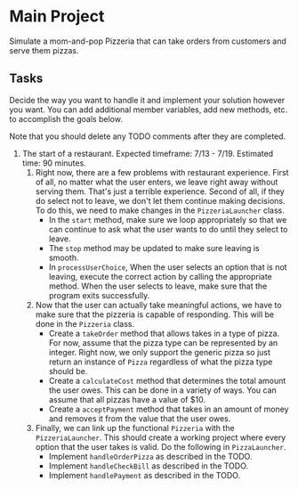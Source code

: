 # Main Project


Simulate a mom-and-pop Pizzeria that can take orders from customers and serve
them pizzas.


## Tasks

Decide the way you want to handle it and implement your solution
however you want. You can add additional member variables, add new methods, etc. to accomplish the
goals below.

Note that you should delete any TODO comments after they are completed.

1. The start of a restaurant. Expected timeframe: 7/13 - 7/19. Estimated time: 90 minutes.
    1. Right now, there are a few problems with restaurant experience. First of all, no matter what
    the user enters, we leave right away without serving them. That's just a terrible experience.
    Second of all, if they do select not to leave, we don't let them continue making decisions.
    To do this, we need to make changes in the `PizzeriaLauncher` class.
        - In the `start` method, make sure we loop appropriately so that we can continue to ask
        what the user wants to do until they select to leave.
        - The `stop` method may be updated to make sure leaving is smooth.
        - In `processUserChoice`, When the user selects an option that is not leaving, execute the
        correct action by calling the appropriate method. When the user selects to leave, make sure
        that the program exits successfully.
    2. Now that the user can actually take meaningful actions, we have to make sure that the
    pizzeria is capable of responding. This will be done in the `Pizzeria` class.
        - Create a `takeOrder` method that allows takes in a type of pizza. For now, assume that the
        pizza type can be represented by an integer. Right now, we only support the generic pizza
        so just return an instance of `Pizza` regardless of what the pizza type should be.
        - Create a `calculateCost` method that determines the total amount the user owes. This can
        be done in a variety of ways. You can assume that all pizzas have a value of $10.
        - Create a `acceptPayment` method that takes in an amount of money and removes it from the
        value that the user owes.
    3. Finally, we can link up the functional `Pizzeria` with the `PizzeriaLauncher`. This should
    create a working project where every option that the user takes is valid. Do the following in
    `PizzaLauncher`.
        - Implement `handleOrderPizza` as described in the TODO.
        - Implement `handleCheckBill` as described in the TODO.
        - Implement `handlePayment` as described in the TODO.